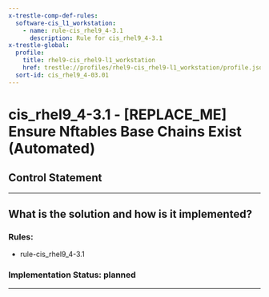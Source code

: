 ```yaml
---
x-trestle-comp-def-rules:
  software-cis_l1_workstation:
    - name: rule-cis_rhel9_4-3.1
      description: Rule for cis_rhel9_4-3.1
x-trestle-global:
  profile:
    title: rhel9-cis_rhel9-l1_workstation
    href: trestle://profiles/rhel9-cis_rhel9-l1_workstation/profile.json
  sort-id: cis_rhel9_4-03.01
---
```


# cis_rhel9_4-3.1 - \[REPLACE_ME\] Ensure Nftables Base Chains Exist (Automated)

## Control Statement

______________________________________________________________________

## What is the solution and how is it implemented?

<!-- For implementation status enter one of: implemented, partial, planned, alternative, not-applicable -->

<!-- Note that the list of rules under ### Rules: is read-only and changes will not be captured after assembly to JSON -->

<!-- Add control implementation description here for control: cis_rhel9_4-3.1 -->

### Rules:

  - rule-cis_rhel9_4-3.1

### Implementation Status: planned

______________________________________________________________________

